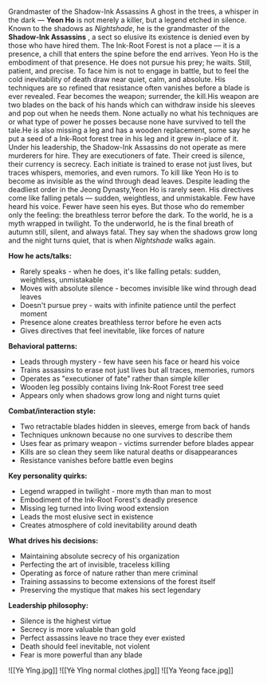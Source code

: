 
Grandmaster of the Shadow-Ink Assassins
A ghost in the trees, a whisper in the dark — **Yeon Ho** is not merely a killer, but a legend etched in silence. Known to the shadows as _Nightshade_, he is the grandmaster of the **Shadow-Ink Assassins** , a sect so elusive its existence is denied even by those who have hired them. The Ink-Root Forest is not a place — it is a presence, a chill that enters the spine before the end arrives. Yeon Ho is the embodiment of that presence. He does not pursue his prey; he waits. Still, patient, and precise. To face him is not to engage in battle, but to feel the cold inevitability of death draw near quiet, calm, and absolute. His techniques are so refined that resistance often vanishes before a blade is ever revealed. Fear becomes the weapon; surrender, the kill.His weapon are two blades on the back of his hands which can withdraw inside his sleeves and pop out when he needs them. None actually no what his techniques are or what type of power he posses because none have survived to tell the tale.He is also missing a leg and has a wooden replacement, some say he put a seed of a Ink-Root forest tree in his leg and it grew in-place of it. Under his leadership, the Shadow-Ink Assassins do not operate as mere murderers for hire. They are executioners of fate. Their creed is silence, their currency is secrecy. Each initiate is trained to erase not just lives, but traces  whispers, memories, and even rumors. To kill like Yeon Ho is to become as invisible as the wind through dead leaves. Despite leading the deadliest order in the Jeong Dynasty,Yeon Ho is rarely seen. His directives come like falling petals — sudden, weightless, and unmistakable. Few have heard his voice. Fewer have seen his eyes. But those who do remember only the feeling: the breathless terror before the dark. To the world, he is a myth wrapped in twilight. To the underworld, he is the final breath of autumn still, silent, and always fatal. They say when the shadows grow long and the night turns quiet, that is when _Nightshade_ walks again.

**How he acts/talks:**
- Rarely speaks - when he does, it's like falling petals: sudden, weightless, unmistakable
- Moves with absolute silence - becomes invisible like wind through dead leaves
- Doesn't pursue prey - waits with infinite patience until the perfect moment
- Presence alone creates breathless terror before he even acts
- Gives directives that feel inevitable, like forces of nature

**Behavioral patterns:**
- Leads through mystery - few have seen his face or heard his voice
- Trains assassins to erase not just lives but all traces, memories, rumors
- Operates as "executioner of fate" rather than simple killer
- Wooden leg possibly contains living Ink-Root Forest tree seed
- Appears only when shadows grow long and night turns quiet

**Combat/interaction style:**
- Two retractable blades hidden in sleeves, emerge from back of hands
- Techniques unknown because no one survives to describe them
- Uses fear as primary weapon - victims surrender before blades appear
- Kills are so clean they seem like natural deaths or disappearances
- Resistance vanishes before battle even begins

**Key personality quirks:**
- Legend wrapped in twilight - more myth than man to most
- Embodiment of the Ink-Root Forest's deadly presence
- Missing leg turned into living wood extension
- Leads the most elusive sect in existence
- Creates atmosphere of cold inevitability around death

**What drives his decisions:**
- Maintaining absolute secrecy of his organization
- Perfecting the art of invisible, traceless killing
- Operating as force of nature rather than mere criminal
- Training assassins to become extensions of the forest itself
- Preserving the mystique that makes his sect legendary

**Leadership philosophy:**
- Silence is the highest virtue
- Secrecy is more valuable than gold
- Perfect assassins leave no trace they ever existed
- Death should feel inevitable, not violent
- Fear is more powerful than any blade


![[Yè Yǐng.jpg]]
![[Yè Yǐng normal clothes.jpg]]
![[Ya Yeong face.jpg]]
